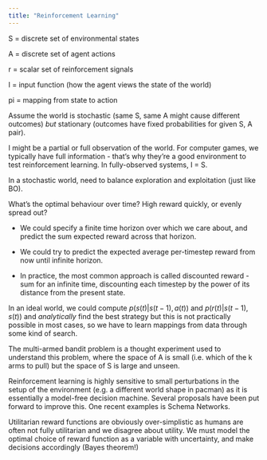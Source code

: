 ```yaml
---
title: "Reinforcement Learning"
---
```


S = discrete set of environmental states

A = discrete set of agent actions

r = scalar set of reinforcement signals

I = input function (how the agent views the state of the world)

pi = mapping from state to action

Assume the world is stochastic (same S, same A might cause different outcomes) *but* stationary (outcomes have fixed probabilities for given S, A pair).

I might be a partial or full observation of the world. For computer games, we typically have full information - that’s why they’re a good environment to test reinforcement learning. In fully-observed systems, I = S.

In a stochastic world, need to balance exploration and exploitation (just like BO).

What’s the optimal behaviour over time? High reward quickly, or evenly spread out?

- We could specify a finite time horizon over which we care about, and predict the sum expected reward across that horizon.

- We could try to predict the expected average per-timestep reward from now until infinite horizon.

- In practice, the most common approach is called discounted reward - sum for an infinite time, discounting each timestep by the power of its distance from the present state.

In an ideal world, we could compute $p(s(t) \vert s(t-1), a(t))$ and $p(r(t)\vert s(t-1), s(t))$ and *analytically* find the best strategy but this is not practically possible in most cases, so we have to learn mappings from data through some kind of search.

The multi-armed bandit problem is a thought experiment used to understand this problem, where the space of A is small (i.e. which of the k arms to pull) but the space of S is large and unseen.

Reinforcement learning is highly sensitive to small perturbations in the setup of the environment (e.g. a different world shape in pacman) as it is essentially a model-free decision machine. Several proposals have been put forward to improve this. One recent examples is Schema Networks.

Utilitarian reward functions are obviously over-simplistic as humans are often not fully utilitarian and we disagree about utility. We must model the optimal choice of reward function as a variable with uncertainty, and make decisions accordingly (Bayes theorem!)